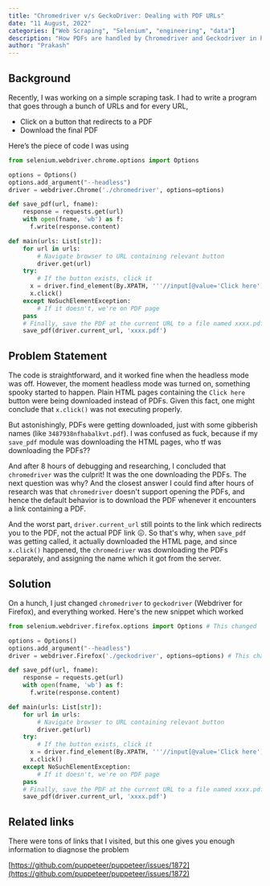 ```yaml
---
title: "Chromedriver v/s GeckoDriver: Dealing with PDF URLs"
date: "11 August, 2022"
categories: ["Web Scraping", "Selenium", "engineering", "data"]
description: "How PDFs are handled by Chromedriver and Geckodriver in headless mode"
author: "Prakash"
---
```


## Background

Recently, I was working on a simple scraping task. I had to write a program that goes through a bunch of URLs and for every URL, 

- Click on a button that redirects to a PDF
- Download the final PDF

Here’s the piece of code I was using

```python
from selenium.webdriver.chrome.options import Options

options = Options()
options.add_argument("--headless")
driver = webdriver.Chrome('./chromedriver', options=options)

def save_pdf(url, fname):
	response = requests.get(url)
	with open(fname, 'wb') as f:
	  f.write(response.content)

def main(urls: List[str]):
	for url in urls:
		# Navigate browser to URL containing relevant button
		driver.get(url)
	try:
		# If the button exists, click it
	  x = driver.find_element(By.XPATH, '''//input[@value='Click here']''')
	  x.click()
	except NoSuchElementException:
		# If it doesn't, we're on PDF page
    pass
	# Finally, save the PDF at the current URL to a file named xxxx.pdf
	save_pdf(driver.current_url, 'xxxx.pdf')
```

## Problem Statement

The code is straightforward, and it worked fine when the headless mode was off. However, the moment headless mode was turned on, something spooky started to happen. Plain HTML pages containing the `Click here` button were being downloaded instead of PDFs. Given this fact, one might conclude that `x.click()` was not executing properly. 

But astonishingly, PDFs were getting downloaded, just with some gibberish names (like `3487938nfhabalkvt.pdf`). I was confused as fuck, because if my `save_pdf` module was downloading the HTML pages, who tf was downloading the PDFs??

And after 8 hours of debugging and researching, I concluded that `chromedriver` was the culprit! It was the one downloading the PDFs. The next question was why? And the closest answer I could find after hours of research was that `chromedriver` doesn't support opening the PDFs, and hence the default behavior is to download the PDF whenever it encounters a link containing a PDF. 

And the worst part, `driver.current_url` still points to the link which redirects you to the PDF, not the actual PDF link 😖. So that's why, when `save_pdf` was getting called, it actually downloaded the HTML page, and since `x.click()` happened, the `chromedriver` was downloading the PDFs separately, and assigning the name which it got from the server.

## Solution

On a hunch, I just changed `chromedriver` to `geckodriver` (Webdriver for Firefox), and everything worked. Here's the new snippet which worked

```python
from selenium.webdriver.firefox.options import Options # This changed

options = Options()
options.add_argument("--headless")
driver = webdriver.Firefox('./geckodriver', options=options) # This changed

def save_pdf(url, fname):
	response = requests.get(url)
	with open(fname, 'wb') as f:
	  f.write(response.content)

def main(urls: List[str]):
	for url in urls:
		# Navigate browser to URL containing relevant button
		driver.get(url)
	try:
		# If the button exists, click it
	  x = driver.find_element(By.XPATH, '''//input[@value='Click here']''')
	  x.click()
	except NoSuchElementException:
		# If it doesn't, we're on PDF page
    pass
	# Finally, save the PDF at the current URL to a file named xxxx.pdf
	save_pdf(driver.current_url, 'xxxx.pdf')
```

## Related links

There were tons of links that I visited, but this one gives you enough information to diagnose the problem

[https://github.com/puppeteer/puppeteer/issues/1872](https://github.com/puppeteer/puppeteer/issues/1872)